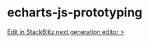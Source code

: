 # echarts-js-prototyping

[Edit in StackBlitz next generation editor ⚡️](https://stackblitz.com/~/github.com/ysk3a/echarts-js-prototyping)
